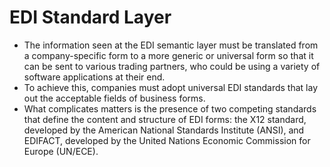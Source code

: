 # EDI Standard Layer

- The information seen at the EDI semantic layer must be translated from a company-specific form to a more generic or universal form so that it can be sent to various trading partners, who could be using a variety of software applications at their end.
- To achieve this, companies must adopt universal EDI standards that lay out the acceptable fields of business forms.
- What complicates matters is the presence of two competing standards that define the content and structure of EDI forms: the X12 standard, developed by the American National Standards Institute (ANSI), and EDIFACT, developed by the United Nations Economic Commission for Europe (UN/ECE).